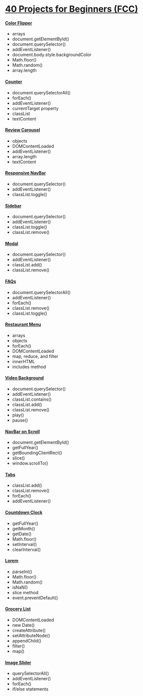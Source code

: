 # [40 Projects for Beginners (FCC)](https://www.freecodecamp.org/news/javascript-projects-for-beginners/)

#### [Color Flipper](https://www.youtube.com/watch?v=3PHXvlpOkf4&t=421s)

- arrays
- document.getElementById()
- document.querySelector()
- addEventListener()
- document.body.style.backgroundColor
- Math.floor()
- Math.random()
- array.length

#### [Counter](https://youtu.be/3PHXvlpOkf4?t=1825)

- document.querySelectorAll()
- forEach()
- addEventListener()
- currentTarget property
- classList
- textContent

#### [Review Carousel](https://www.youtube.com/watch?v=3PHXvlpOkf4&t=2644s)

- objects
- DOMContentLoaded
- addEventListener()
- array.length
- textContent


#### [Responsive NavBar](https://www.youtube.com/watch?v=3PHXvlpOkf4&t=4289s)

- document.querySelector()
- addEventListener()
- classList.toggle()

#### [Sidebar](https://www.youtube.com/watch?v=3PHXvlpOkf4&t=5181s)

- document.querySelector()
- addEventListener()
- classList.toggle()
- classList.remove()


#### [Modal](https://www.youtube.com/watch?v=3PHXvlpOkf4&t=5943s)

- document.querySelector()
- addEventListener()
- classList.add()
- classList.remove()


#### [FAQs](https://www.youtube.com/watch?v=3PHXvlpOkf4&t=6506s)

- document.querySelectorAll()
- addEventListener()
- forEach()
- classList.remove()
- classList.toggle()


#### [Restaurant Menu](https://www.youtube.com/watch?v=3PHXvlpOkf4&t=8185s)

- arrays
- objects
- forEach()
- DOMContentLoaded
- map, reduce, and filter
- innerHTML
- includes method


#### [Video Background](https://www.youtube.com/watch?v=3PHXvlpOkf4&t=11773s)

- document.querySelector()
- addEventListener()
- classList.contains()
- classList.add()
- classList.remove()
- play()
- pause()


#### [NavBar on Scroll](https://www.youtube.com/watch?v=3PHXvlpOkf4&t=12765s)

- document.getElementById()
- getFullYear()
- getBoundingClientRect()
- slice()
- window.scrollTo()

#### [Tabs](https://www.youtube.com/watch?v=3PHXvlpOkf4&t=16575s)

- classList.add()
- classList.remove()
- forEach()
- addEventListener()

#### [Countdown Clock](https://www.youtube.com/watch?v=3PHXvlpOkf4&t=17933s)

- getFullYear()
- getMonth()
- getDate()
- Math.floor()
- setInterval()
- clearInterval()

#### [Lorem](https://www.youtube.com/watch?v=3PHXvlpOkf4&t=21395s)

- parseInt()
- Math.floor()
- Math.random()
- isNaN()
- slice method
- event.preventDefault()

#### [Grocery List](https://www.youtube.com/watch?v=3PHXvlpOkf4&t=22703s)

- DOMContentLoaded
- new Date()
- createAttribute()
- setAttributeNode()
- appendChild()
- filter()
- map()

#### [Image Slider](https://www.youtube.com/watch?v=3PHXvlpOkf4&t=28874s)

- querySelectorAll()
- addEventListener()
- forEach()
- if/else statements
